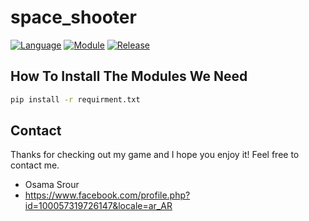 # space_shooter

[![Language](https://img.shields.io/badge/language-python-blue.svg?style=flat)](https://www.python.org)
[![Module](https://img.shields.io/badge/module-pygame-brightgreen.svg?style=flat)](http://www.pygame.org/news.html)
[![Release](https://img.shields.io/badge/release-v1.0-orange.svg?style=flat)](http://www.leejamesrobinson.com/space-invaders.html)

## How To Install The Modules We Need


```bash
pip install -r requirment.txt
```

## Contact

Thanks for checking out my game and I hope you enjoy it! Feel free to contact me.

- Osama Srour
- https://www.facebook.com/profile.php?id=100057319726147&locale=ar_AR